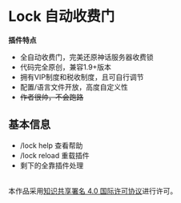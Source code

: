 # Lock 自动收费门

**插件特点**
* 全自动收费门，完美还原神话服务器收费锁
* 代码完全原创，兼容1.9+版本
* 拥有VIP制度和税收制度，且可自行调节
* 配置/语言文件开放，高度自定义性
* ~~作者很帅，不会跑路~~

## 基本信息
* /lock help 查看帮助
* /lock reload 重载插件
* 剩下的全靠插件处理





<br />本作品采用<a rel="license" href="http://creativecommons.org/licenses/by/4.0/">知识共享署名 4.0 国际许可协议</a>进行许可。

